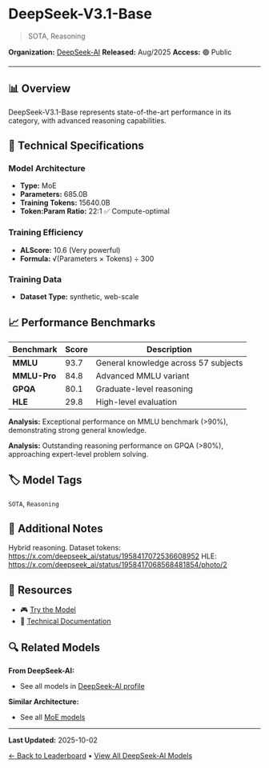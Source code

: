 # DeepSeek-V3.1-Base

> SOTA, Reasoning

**Organization:** [DeepSeek-AI](../../labs/deepseek-ai.md)
**Released:** Aug/2025
**Access:** 🟢 Public

---

## 📊 Overview

DeepSeek-V3.1-Base represents state-of-the-art performance in its category, with advanced reasoning capabilities.

## 🔧 Technical Specifications

### Model Architecture
- **Type:** MoE
- **Parameters:** 685.0B
- **Training Tokens:** 15640.0B
- **Token:Param Ratio:** 22:1 ✅ Compute-optimal

### Training Efficiency
- **ALScore:** 10.6 (Very powerful)
- **Formula:** √(Parameters × Tokens) ÷ 300

### Training Data
- **Dataset Type:** synthetic, web-scale

## 📈 Performance Benchmarks

| Benchmark | Score | Description |
|-----------|-------|-------------|
| **MMLU** | 93.7 | General knowledge across 57 subjects |
| **MMLU-Pro** | 84.8 | Advanced MMLU variant |
| **GPQA** | 80.1 | Graduate-level reasoning |
| **HLE** | 29.8 | High-level evaluation |

**Analysis:** Exceptional performance on MMLU benchmark (>90%), demonstrating strong general knowledge.

**Analysis:** Outstanding reasoning performance on GPQA (>80%), approaching expert-level problem solving.

## 🏷️ Model Tags

`SOTA`, `Reasoning`

## 📝 Additional Notes

Hybrid reasoning. Dataset tokens: https://x.com/deepseek_ai/status/1958417072536608952 HLE: https://x.com/deepseek_ai/status/1958417068568481854/photo/2

## 🔗 Resources

- 🎮 [Try the Model](https://huggingface.co/deepseek-ai/DeepSeek-V3.1-Base)
- 📄 [Technical Documentation](https://huggingface.co/deepseek-ai/DeepSeek-V3.1-Base)

## 🔍 Related Models

**From DeepSeek-AI:**
- See all models in [DeepSeek-AI profile](../../labs/deepseek-ai.md)

**Similar Architecture:**
- See all [MoE models](../../architectures/moe.md)

---

**Last Updated:** 2025-10-02

[← Back to Leaderboard](../../README.md) • [View All DeepSeek-AI Models](../../labs/deepseek-ai.md)
